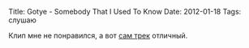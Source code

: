 Title: Gotye - Somebody That I Used To Know
Date: 2012-01-18
Tags: слушаю

<div class="text">Клип мне не понравился, а вот <a href="http://on-display.tumblr.com/post/15752655474/gotye-somebody-that-i-used-to-know">сам трек</a> отличный.</div>